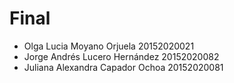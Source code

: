 # Final

* Olga Lucia Moyano Orjuela 20152020021
* Jorge Andrés Lucero Hernández 20152020082
* Juliana Alexandra Capador Ochoa 20152020081
